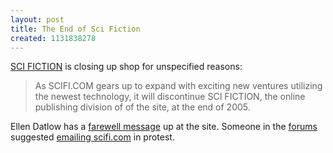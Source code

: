 ```yaml
---
layout: post
title: The End of Sci Fiction
created: 1131838278
---
```

[SCI FICTION](http://www.scifi.com/scifiction/) is closing up shop for unspecified reasons:

<blockquote>As SCIFI.COM gears up to expand with exciting new ventures utilizing the newest technology, it will discontinue SCI FICTION, the online publishing division of of the site, at the end of 2005.</blockquote>

Ellen Datlow has a [farewell message](http://www.scifi.com/scifiction/message.html) up at the site.  Someone in the [forums](http://mboard.scifi.com/showflat.php?Cat=0&Number=1385929&an=0&page=0#1385929) suggested [emailing scifi.com](mailto:feedback@scifi.com) in protest.

